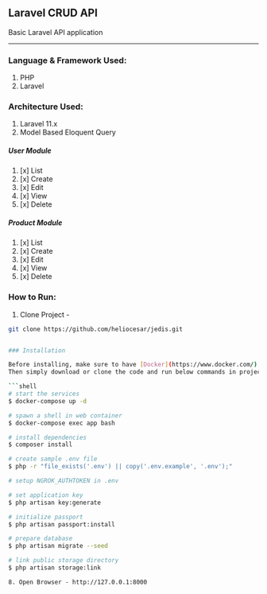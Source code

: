 ## Laravel CRUD API
Basic Laravel API application

----

### Language & Framework Used:
1. PHP
1. Laravel

### Architecture Used:
1. Laravel 11.x
1. Model Based Eloquent Query


##### User Module
1. [x] List
2. [x] Create
3. [x] Edit 
4. [x] View 
5. [x] Delete

##### Product Module
1. [x] List
2. [x] Create
3. [x] Edit
4. [x] View
5. [x] Delete

### How to Run:
1. Clone Project - 

```bash
git clone https://github.com/heliocesar/jedis.git


### Installation

Before installing, make sure to have [Docker](https://www.docker.com/) installed on your workstation.
Then simply download or clone the code and run below commands in project folder:

```shell
# start the services
$ docker-compose up -d

# spawn a shell in web container
$ docker-compose exec app bash

# install dependencies
$ composer install

# create sample .env file
$ php -r "file_exists('.env') || copy('.env.example', '.env');"

# setup NGROK_AUTHTOKEN in .env

# set application key
$ php artisan key:generate

# initialize passport
$ php artisan passport:install

# prepare database
$ php artisan migrate --seed

# link public storage directory
$ php artisan storage:link
```

```
8. Open Browser - http://127.0.0.1:8000

